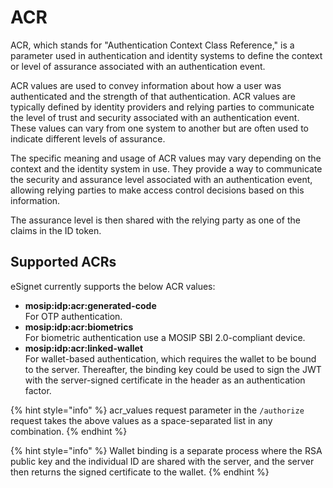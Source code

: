 # ACR

ACR, which stands for "Authentication Context Class Reference," is a parameter used in authentication and identity systems to define the context or level of assurance associated with an authentication event.

ACR values are used to convey information about how a user was authenticated and the strength of that authentication. ACR values are typically defined by identity providers and relying parties to communicate the level of trust and security associated with an authentication event. These values can vary from one system to another but are often used to indicate different levels of assurance.

The specific meaning and usage of ACR values may vary depending on the context and the identity system in use. They provide a way to communicate the security and assurance level associated with an authentication event, allowing relying parties to make access control decisions based on this information.

The assurance level is then shared with the relying party as one of the claims in the ID token.

## Supported ACRs

eSignet currently supports the below ACR values:

* **mosip:idp:acr:generated-code**\
  For OTP authentication.
* **mosip:idp:acr:biometrics**\
  For biometric authentication use a MOSIP SBI 2.0-compliant device.
* **mosip:idp:acr:linked-wallet**\
  For wallet-based authentication, which requires the wallet to be bound to the server. Thereafter, the binding key could be used to sign the JWT with the server-signed certificate in the header as an authentication factor.

{% hint style="info" %}
acr\_values request parameter in the `/authorize` request takes the above values as a space-separated list in any combination.
{% endhint %}

{% hint style="info" %}
Wallet binding is a separate process where the RSA public key and the individual ID are shared with the server, and the server then returns the signed certificate to the wallet.
{% endhint %}
